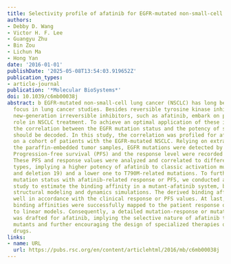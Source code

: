 ```yaml
---
title: Selectivity profile of afatinib for EGFR-mutated non-small-cell lung cancer
authors:
- Debby D. Wang
- Victor H. F. Lee
- Guangyu Zhu
- Bin Zou
- Lichun Ma
- Hong Yan
date: '2016-01-01'
publishDate: '2025-05-08T13:54:03.919652Z'
publication_types:
- article-journal
publication: '*Molecular BioSystems*'
doi: 10.1039/c6mb00038j
abstract: b EGFR-mutated non-small-cell lung cancer (NSCLC) has long been a research
  focus in lung cancer studies. Besides reversible tyrosine kinase inhibitors (TKIs),
  new-generation irreversible inhibitors, such as afatinib, embark on playing an important
  role in NSCLC treatment. To achieve an optimal application of these inhibitors,
  the correlation between the EGFR mutation status and the potency of such an inhibitor
  should be decoded. In this study, the correlation was profiled for afatinib, based
  on a cohort of patients with the EGFR-mutated NSCLC. Relying on extracted DNAs from
  the paraffin-embedded tumor samples, EGFR mutations were detected by direct sequencing.
  Progression-free survival (PFS) and the response level were recorded as study endpoints.
  These PFS and response values were analyzed and correlated to different mutation
  types, implying a higher potency of afatinib to classic activation mutations (L858R
  and deletion 19) and a lower one to T790M-related mutations. To further bridge the
  mutation status with afatinib-related response or PFS, we conducted a computational
  study to estimate the binding affinity in a mutant-afatinib system, based on molecular
  structural modeling and dynamics simulations. The derived binding affinities were
  well in accordance with the clinical response or PFS values. At last, these computational
  binding affinities were successfully mapped to the patient response or PFS according
  to linear models. Consequently, a detailed mutation-response or mutation-PFS profile
  was drafted for afatinib, implying the selective nature of afatinib to various EGFR
  mutants and further encouraging the design of specialized therapies or innovative
  drugs.
links:
- name: URL
  url: https://pubs.rsc.org/en/content/articlehtml/2016/mb/c6mb00038j
---
```

